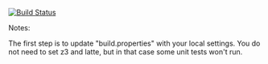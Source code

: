 [![Build Status](https://travis-ci.org/20039867/green.svg?branch=master)](https://travis-ci.org/20039867/green.svg?branch=master)

Notes:

The first step is to update "build.properties" with your local
settings.  You do not need to set z3 and latte, but in that case
some unit tests won't run.
   
